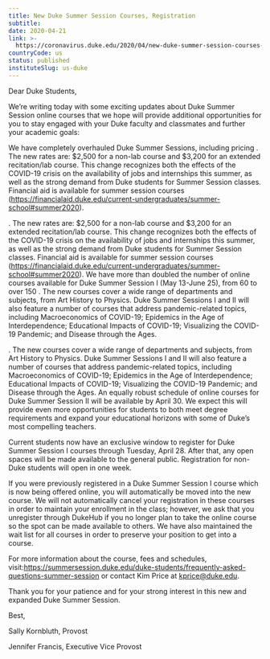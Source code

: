 ```yaml
---
title: New Duke Summer Session Courses, Registration
subtitle: 
date: 2020-04-21
link: >-
  https://coronavirus.duke.edu/2020/04/new-duke-summer-session-courses-registration/
countryCode: us
status: published
instituteSlug: us-duke
---
```

Dear Duke Students,

We’re writing today with some exciting updates about Duke Summer Session online courses that we hope will provide additional opportunities for you to stay engaged with your Duke faculty and classmates and further your academic goals:

We have completely overhauled Duke Summer Sessions, including pricing . The new rates are: $2,500 for a non-lab course and $3,200 for an extended recitation/lab course. This change recognizes both the effects of the COVID-19 crisis on the availability of jobs and internships this summer, as well as the strong demand from Duke students for Summer Session classes. Financial aid is available for summer session courses (https://financialaid.duke.edu/current-undergraduates/summer-school#summer2020).

. The new rates are: $2,500 for a non-lab course and $3,200 for an extended recitation/lab course. This change recognizes both the effects of the COVID-19 crisis on the availability of jobs and internships this summer, as well as the strong demand from Duke students for Summer Session classes. Financial aid is available for summer session courses (https://financialaid.duke.edu/current-undergraduates/summer-school#summer2020). We have more than doubled the number of online courses available for Duke Summer Session I (May 13-June 25), from 60 to over 150 . The new courses cover a wide range of departments and subjects, from Art History to Physics. Duke Summer Sessions I and II will also feature a number of courses that address pandemic-related topics, including Macroeconomics of COVID-19; Epidemics in the Age of Interdependence; Educational Impacts of COVID-19; Visualizing the COVID-19 Pandemic; and Disease through the Ages.

. The new courses cover a wide range of departments and subjects, from Art History to Physics. Duke Summer Sessions I and II will also feature a number of courses that address pandemic-related topics, including Macroeconomics of COVID-19; Epidemics in the Age of Interdependence; Educational Impacts of COVID-19; Visualizing the COVID-19 Pandemic; and Disease through the Ages. An equally robust schedule of online courses for Duke Summer Session II will be available by April 30. We expect this will provide even more opportunities for students to both meet degree requirements and expand your educational horizons with some of Duke’s most compelling teachers.

Current students now have an exclusive window to register for Duke Summer Session I courses through Tuesday, April 28. After that, any open spaces will be made available to the general public. Registration for non-Duke students will open in one week.

If you were previously registered in a Duke Summer Session I course which is now being offered online, you will automatically be moved into the new course. We will not automatically cancel your registration in these courses in order to maintain your enrollment in the class; however, we ask that you unregister through DukeHub if you no longer plan to take the online course so the spot can be made available to others. We have also maintained the wait list for all courses in order to preserve your position to get into a course.

For more information about the course, fees and schedules, visit:https://summersession.duke.edu/duke-students/frequently-asked-questions-summer-session or contact Kim Price at kprice@duke.edu.

Thank you for your patience and for your strong interest in this new and expanded Duke Summer Session.

Best,



Sally Kornbluth, Provost

Jennifer Francis, Executive Vice Provost
